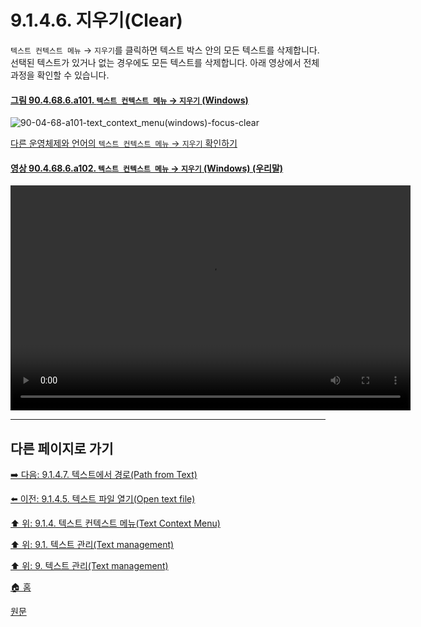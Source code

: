 # 9.1.4.6. 지우기(Clear)
`텍스트 컨텍스트 메뉴` → `지우기`를 클릭하면 텍스트 박스 안의 모든 텍스트를 삭제합니다. 선택된 텍스트가 있거나 없는 경우에도 모든 텍스트를 삭제합니다. 아래 영상에서 전체 과정을 확인할 수 있습니다.

<a id="90-04-68-06-a101"></a>

#### [그림 90.4.68.6.a101. `텍스트 컨텍스트 메뉴` → `지우기` (Windows)](./90-04-68-06-clear.md#90-04-68-06-a101)
![90-04-68-a101-text_context_menu(windows)-focus-clear](https://github.com/wonder13662/gimp/assets/15767104/6fc0b117-e54c-4d94-a62e-afb44a1afb13)

[다른 운영체제와 언어의 `텍스트 컨텍스트 메뉴` → `지우기` 확인하기](./90-04-68-06-clear.md#90-04-68-06-a201)

<a id="90-04-68-06-a102"></a>

#### [영상 90.4.68.6.a102. `텍스트 컨텍스트 메뉴` → `지우기` (Windows) (우리말)](./90-04-68-06-clear.md#90-04-68-06-a102)
<video controls="controls" width="640" height="360" src="https://github.com/wonder13662/gimp/assets/15767104/6bff6da2-c779-4301-84cc-c2215aa3b5c1"></video>


***

## 다른 페이지로 가기
[➡️ 다음: 9.1.4.7. 텍스트에서 경로(Path from Text)](./09-01-04-07-path_from_text.md)

[⬅️ 이전: 9.1.4.5. 텍스트 파일 열기(Open text file)](./09-01-04-05-open_text_file.md)

[⬆️ 위: 9.1.4. 텍스트 컨텍스트 메뉴(Text Context Menu)](./09-01-04-00-text_context_menu.md)

[⬆️ 위: 9.1. 텍스트 관리(Text management)](./09-01-00-text-management.md)

[⬆️ 위: 9. 텍스트 관리(Text management)](./09-00-text-management.md)

[🏠 홈](./00-home.md)

[원문](https://docs.gimp.org/2.10/ko/gimp-image-text-management.html#text-context-menu)

